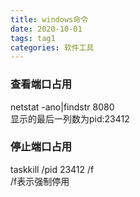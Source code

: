 ```yaml
---
title: windows命令
date: 2020-10-01
tags: tag1
categories: 软件工具
---
```


### 查看端口占用
netstat -ano|findstr 8080  
显示的最后一列数为pid:23412  

### 停止端口占用  
taskkill /pid 23412 /f  
/f表示强制停用
